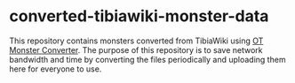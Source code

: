 # converted-tibiawiki-monster-data

This repository contains monsters converted from TibiaWiki using [OT Monster Converter](https://github.com/soul4soul/ot-monster-converter). The purpose of this repository is to save network bandwidth and time by converting the files periodically and uploading them here for everyone to use.

